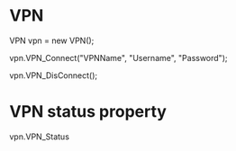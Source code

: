 # VPN

VPN vpn = new VPN();

vpn.VPN_Connect("VPNName", "Username", "Password");

vpn.VPN_DisConnect();

# VPN status property

vpn.VPN_Status
